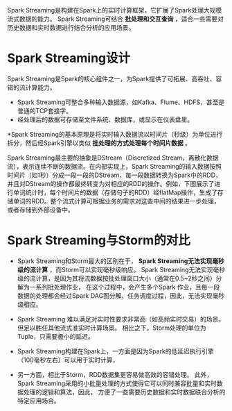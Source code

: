 Spark Streaming是构建在Spark上的实时计算框架，它扩展了Spark处理大规模流式数据的能力。
Spark Streaming可结合 __批处理和交互查询__ ，适合一些需要对历史数据和实时数据进行结合分析的应用场景。

# Spark Streaming设计
Spark Streaming是Spark的核心组件之一，为Spark提供了可拓展、高吞吐、容错的流计算能力。

* Spark Streaming可整合多种输入数据源，如Kafka、Flume、HDFS，甚至是普通的TCP套接字。
* 经处理后的数据可存储至文件系统、数据库，或显示在仪表盘里。

*Spark Streaming的基本原理是将实时输入数据流以时间片（秒级）为单位进行拆分，然后经Spark引擎以类似 __批处理的方式处理每个时间片数据__ 。

Spark Streaming最主要的抽象是DStream（Discretized Stream，离散化数据流），表示连续不断的数据流。在内部实现上，Spark Streaming的输入数据按照时间片（如1秒）分成一段一段的DStream，每一段数据转换为Spark中的RDD，并且对DStream的操作都最终转变为对相应的RDD的操作。例如，下图展示了进行单词统计时，每个时间片的数据（存储句子的RDD）经flatMap操作，生成了存储单词的RDD。整个流式计算可根据业务的需求对这些中间的结果进一步处理，或者存储到外部设备中。

# Spark Streaming与Storm的对比
* Spark Streaming和Storm最大的区别在于， __Spark Streaming无法实现毫秒级的流计算__ ，而Storm可以实现毫秒级响应。
Spark Streaming无法实现毫秒级的流计算，是因为其将流数据按批处理窗口大小（通常在0.5~2秒之间）分解为一系列批处理作业，
在这个过程中，会产生多个Spark 作业，且每一段数据的处理都会经过Spark DAG图分解、任务调度过程，因此，无法实现毫秒级相应。

* Spark Streaming 难以满足对实时性要求非常高（如高频实时交易）的场景，但足以胜任其他流式准实时计算场景。
相比之下，Storm处理的单位为Tuple，只需要极小的延迟。

* Spark Streaming构建在Spark上，一方面是因为Spark的低延迟执行引擎（100毫秒左右）可以用于实时计算，
* 另一方面，相比于Storm，RDD数据集更容易做高效的容错处理。
此外，Spark Streaming采用的小批量处理的方式使得它可以同时兼容批量和实时数据处理的逻辑和算法，因此，
方便了一些需要历史数据和实时数据联合分析的特定应用场合。
